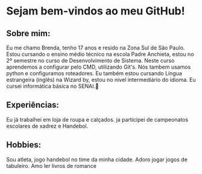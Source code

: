 <h1>Sejam bem-vindos ao meu GitHub!</h1>

<h2>Sobre mim:</h2>
Eu me chamo Brenda, tenho 17 anos e resido na Zona Sul de São Paulo. Estou cursando o ensino médio técnico na escola Padre Anchieta, estou no 2º semestre no curso de Desenvolvimento de Sistema. Neste curso aprendemos a configurar pelo CMD, utilizando Git's. Nós tambem usamos python e configuramos roteadores.
Eu também estou cursando Língua estrangeira (inglês) na Wizard by, estou no nivel intermediário do idioma. Eu cursei informática básica no SENAI.🙂</h2>
 
 <h2>Experiências: </h2>
 Eu já trabalhei em loja de roupa e calçados. 
 ja participei de campeonatos escolares de xadrez e Handebol.</h3>

 <h2>Hobbies: </h2>
Sou atleta, jogo handebol no time da minha cidade. 
Adoro jogar jogos de tabuleiro. 
Amo ler livros de romance
